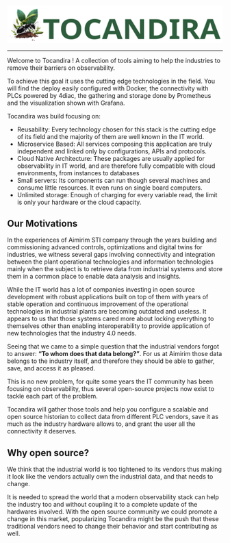 ![Tocandira Logo](./docs/Tocandira.svg)

----
Welcome to Tocandira ! A collection of tools aiming to help the industries to remove their barriers on observability.

To achieve this goal it uses the cutting edge technologies in the field. You will find the deploy easily configured with Docker, the connectivity with PLCs powered by 4diac, the gathering and storage done by Prometheus and the visualization shown with Grafana.

Tocandira was build focusing on:
- Reusability: Every technology chosen for this stack is the cutting edge of its field and the majority of them are well known in the IT world.
- Microservice Based: All services composing this application are truly independent and linked only by configurations, APIs and protocols.
- Cloud Native Architecture: These packages are usually applied for observability in IT world, and are therefore fully compatible with cloud environments, from instances to databases
- Small servers: Its components can run though several machines and consume little resources. It even runs on single board computers.
- Unlimited storage: Enough of charging for every variable read, the limit is only your hardware or the cloud capacity.

## Our Motivations
In the experiences of Aimirim STI company through the years building and commissioning advanced controls, optimizations and digital twins for industries, we witness several gaps involving connectivity and integration between the plant operational technologies and information technologies mainly when the subject is to retrieve data from industrial systems and store them in a common place to enable data analysis and insights.

While the IT world has a lot of companies investing in open source development with robust applications built on top of them with years of stable operation and continuous improvement of the operational technologies in industrial plants are becoming outdated and useless. It appears to us that those systems cared more about locking everything to themselves other than enabling interoperability to provide application of new technologies that the industry 4.0 needs.

Seeing that we came to a simple question that the industrial vendors forgot to answer: **“To whom does that data belong?”**.
For us at Aimirim those data belongs to the industry itself, and therefore they should be able to gather, save, and access it as pleased.

This is no new problem, for quite some years the IT community has been focusing on observability, thus several open-source projects now exist to tackle each part of the problem.

Tocandira will gather those tools and help you configure a scalable and open source historian to collect data from different PLC vendors, save it as much as the industry hardware allows to, and grant the user all the connectivity it deserves.

## Why open source?
We think that the industrial world is too tightened to its vendors thus making it look like the vendors actually own the industrial data, and that needs to change.

It is needed to spread the world that a modern observability stack can help the industry too and without coupling it to a complete update of the hardwares involved. With the open source community we could promote a change in this market, popularizing Tocandira might be the push that these traditional vendors need to change their behavior and start contributing as well. 
